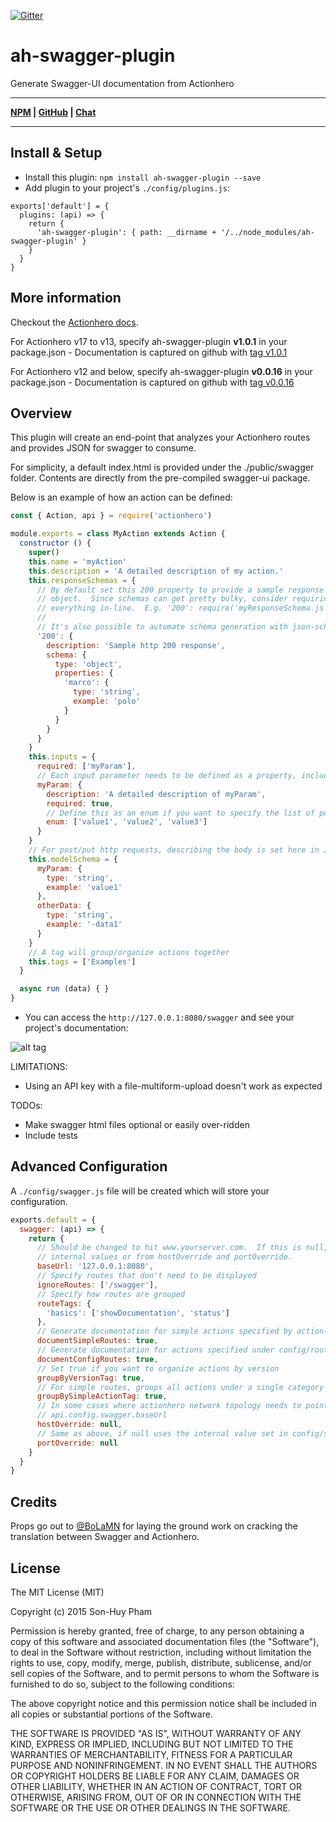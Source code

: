 
[![Gitter](http://img.shields.io/badge/gitter-join%20chat%20%E2%86%92-2DCC76.svg?style=flat)](https://gitter.im/supamii/ah-swagger-plugin?utm_source=badge&utm_medium=badge&utm_campaign=pr-badge)

# ah-swagger-plugin
Generate Swagger-UI documentation from Actionhero

***
**[NPM](https://www.npmjs.com/package/ah-swagger-plugin) | [GitHub](https://github.com/supamii/ah-swagger-plugin) | [Chat](https://gitter.im/supamii/ah-swagger-plugin)**
***

## Install & Setup

- Install this plugin: `npm install ah-swagger-plugin --save`
- Add plugin to your project's `./config/plugins.js`:
```
exports['default'] = {
  plugins: (api) => {
    return {
      'ah-swagger-plugin': { path: __dirname + '/../node_modules/ah-swagger-plugin' }
    }
  }
}
```

## More information

Checkout the [Actionhero docs](https://docs.actionherojs.com/tutorial-plugins.html).

For Actionhero v17 to v13, specify ah-swagger-plugin **v1.0.1** in your package.json - Documentation is captured on github with [tag v1.0.1](https://github.com/supamii/ah-swagger-plugin/tree/v1.0.1)

For Actionhero v12 and below, specify ah-swagger-plugin **v0.0.16** in your package.json - Documentation is captured on github with [tag v0.0.16](https://github.com/supamii/ah-swagger-plugin/tree/v0.0.16)

## Overview
This plugin will create an end-point that analyzes your Actionhero routes and provides JSON for swagger to consume.

For simplicity, a default index.html is provided under the ./public/swagger folder.  Contents are directly from the pre-compiled swagger-ui package.

Below is an example of how an action can be defined:

```javascript
const { Action, api } = require('actionhero')

module.exports = class MyAction extends Action {
  constructor () {
    super()
    this.name = 'myAction'
    this.description = 'A detailed description of my action.'
    this.responseSchemas = {
      // By default set this 200 property to provide a sample response in the form of a JSON schema
      // object.  Since schemas can get pretty bulky, consider requiring a file instead of having
      // everything in-line.  E.g. '200': require('myResponseSchema.js')
      //
      // It's also possible to automate schema generation with json-schema-generator with json-patch.
      '200': {
        description: 'Sample http 200 response',
        schema: {
          type: 'object',
          properties: {
            'marco': {
              type: 'string',
              example: 'polo'
            }
          }
        }
      }
    }
    this.inputs = {
      required: ['myParam'],
      // Each input parameter needs to be defined as a property, including input parameters for routes.
      myParam: {
        description: 'A detailed description of myParam',
        required: true,
        // Define this as an enum if you want to specify the list of possible values.
        enum: ['value1', 'value2', 'value3']
      }
    }
    // For post/put http requests, describing the body is set here in JSON schema form.
    this.modelSchema = {
      myParam: {
        type: 'string',
        example: 'value1'
      },
      otherData: {
        type: 'string',
        example: '-data1'
      }
    }
    // A tag will group/organize actions together
    this.tags = ['Examples']
  }

  async run (data) { }
}
```
- You can access the `http://127.0.0.1:8080/swagger` and see your project's documentation:

![alt tag](https://raw.github.com/supamii/ah-swagger-plugin/master/screenshot.png)

LIMITATIONS:
* Using an API key with a file-multiform-upload doesn't work as expected

TODOs:

* Make swagger html files optional or easily over-ridden
* Include tests

## Advanced Configuration

A `./config/swagger.js` file will be created which will store your configuration.

```javascript
exports.default = {
  swagger: (api) => {
    return {
      // Should be changed to hit www.yourserver.com.  If this is null, defaults to ip:port from
      // internal values or from hostOverride and portOverride.
      baseUrl: '127.0.0.1:8080',
      // Specify routes that don't need to be displayed
      ignoreRoutes: ['/swagger'],
      // Specify how routes are grouped
      routeTags: {
        'basics': ['showDocumentation', 'status']
      },
      // Generate documentation for simple actions specified by action-name
      documentSimpleRoutes: true,
      // Generate documentation for actions specified under config/routes.js
      documentConfigRoutes: true,
      // Set true if you want to organize actions by version
      groupByVersionTag: true,
      // For simple routes, groups all actions under a single category
      groupBySimpleActionTag: true,
      // In some cases where actionhero network topology needs to point elsewhere.  If null, uses
      // api.config.swagger.baseUrl
      hostOverride: null,
      // Same as above, if null uses the internal value set in config/server/web.js
      portOverride: null
    }
  }
}
```

## Credits

Props go out to [@BoLaMN](https://github.com/BoLaMN) for laying the ground work on cracking the translation between Swagger and Actionhero.


## License
The MIT License (MIT)

Copyright (c) 2015 Son-Huy Pham

Permission is hereby granted, free of charge, to any person obtaining a copy
of this software and associated documentation files (the "Software"), to deal
in the Software without restriction, including without limitation the rights
to use, copy, modify, merge, publish, distribute, sublicense, and/or sell
copies of the Software, and to permit persons to whom the Software is
furnished to do so, subject to the following conditions:

The above copyright notice and this permission notice shall be included in all
copies or substantial portions of the Software.

THE SOFTWARE IS PROVIDED "AS IS", WITHOUT WARRANTY OF ANY KIND, EXPRESS OR
IMPLIED, INCLUDING BUT NOT LIMITED TO THE WARRANTIES OF MERCHANTABILITY,
FITNESS FOR A PARTICULAR PURPOSE AND NONINFRINGEMENT. IN NO EVENT SHALL THE
AUTHORS OR COPYRIGHT HOLDERS BE LIABLE FOR ANY CLAIM, DAMAGES OR OTHER
LIABILITY, WHETHER IN AN ACTION OF CONTRACT, TORT OR OTHERWISE, ARISING FROM,
OUT OF OR IN CONNECTION WITH THE SOFTWARE OR THE USE OR OTHER DEALINGS IN THE
SOFTWARE.
